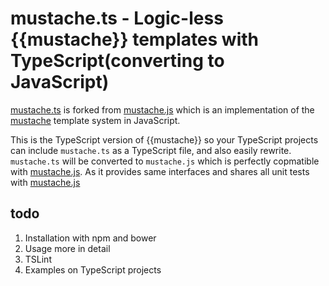# mustache.ts - Logic-less {{mustache}} templates with TypeScript(converting to JavaScript)

[mustache.ts](http://github.com/smile7sky/mustache.ts) is forked from [mustache.js](http://github.com/janl/mustache.js) which is an implementation of the [mustache](http://mustache.github.com/) template system in JavaScript.

This is the TypeScript version of {{mustache}} so your TypeScript projects can include `mustache.ts` as a TypeScript file, and also easily rewrite. `mustache.ts` will be converted to `mustache.js` which is perfectly copmatible with [mustache.js](http://github.com/janl/mustache.js). As it provides same interfaces and shares all unit tests with [mustache.js](http://github.com/janl/mustache.js)


## todo

1. Installation with npm and bower
2. Usage more in detail
3. TSLint
4. Examples on TypeScript projects
